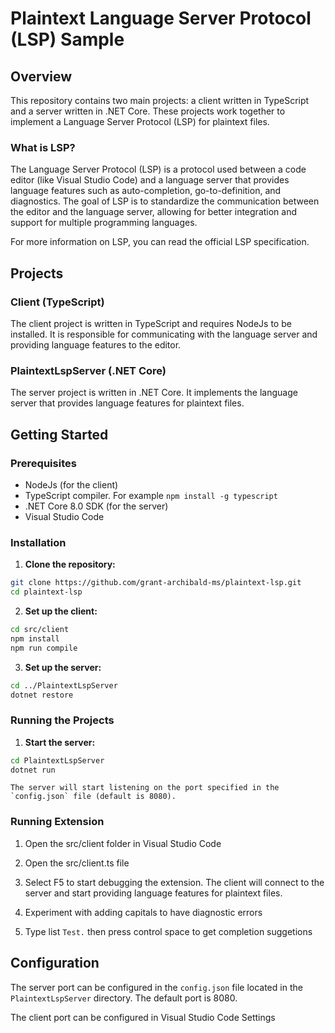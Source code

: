 # Plaintext Language Server Protocol (LSP) Sample

## Overview

This repository contains two main projects: a client written in TypeScript and a server written in .NET Core. These projects work together to implement a Language Server Protocol (LSP) for plaintext files.

### What is LSP?

The Language Server Protocol (LSP) is a protocol used between a code editor (like Visual Studio Code) and a language server that provides language features such as auto-completion, go-to-definition, and diagnostics. The goal of LSP is to standardize the communication between the editor and the language server, allowing for better integration and support for multiple programming languages.

For more information on LSP, you can read the official LSP specification.

## Projects

### Client (TypeScript)

The client project is written in TypeScript and requires NodeJs to be installed. It is responsible for communicating with the language server and providing language features to the editor.

### PlaintextLspServer (.NET Core)

The server project is written in .NET Core. It implements the language server that provides language features for plaintext files.

## Getting Started

### Prerequisites

- NodeJs (for the client)
- TypeScript compiler. For example `npm install -g typescript`
- .NET Core 8.0 SDK (for the server)
- Visual Studio Code

### Installation

1. **Clone the repository:**

```sh
git clone https://github.com/grant-archibald-ms/plaintext-lsp.git
cd plaintext-lsp
```

2. **Set up the client:**

```sh
cd src/client
npm install
npm run compile
```

3. **Set up the server:**

```sh
cd ../PlaintextLspServer
dotnet restore
```

### Running the Projects

1. **Start the server:**

```sh
cd PlaintextLspServer
dotnet run
```

    The server will start listening on the port specified in the `config.json` file (default is 8080).

### Running Extension

1. Open the src/client folder in Visual Studio Code

2. Open the src/client.ts file

3. Select F5 to start debugging the extension. The client will connect to the server and start providing language features for plaintext files.

4. Experiment with adding capitals to have diagnostic errors

5. Type list `Test.` then press control space to get completion suggetions

## Configuration

The server port can be configured in the `config.json` file located in the `PlaintextLspServer` directory. The default port is 8080.

The client port can be configured in Visual Studio Code Settings